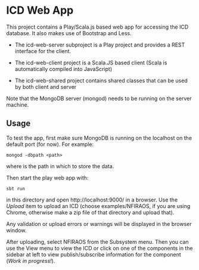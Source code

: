 ICD Web App
===========

This project contains a Play/Scala.js based web app for accessing the ICD database.
It also makes use of Bootstrap and Less.

* The icd-web-server subproject is a Play project and provides a REST interface for the client.

* The icd-web-client project is a Scala.JS based client (Scala is automatically compiled into JavaScript)

* The icd-web-shared project contains shared classes that can be used by both client and server

Note that the MongoDB server (mongod) needs to be running on the server machine.

Usage
-----

To test the app, first make sure MongoDB is running on the localhost on the default port (for now).
For example:

    mongod -dbpath <path>

where <path> is the path in which to store the data.
 
Then start the play web app with:

    sbt run

in this directory and open http://localhost:9000/ in a browser.
Use the *Upload* item to upload an ICD (choose examples/NFIRAOS, if you are using Chrome, otherwise 
make a zip file of that directory and upload that).

Any validation or upload errors or warnings will be displayed in the browser window.

After uploading, select NFIRAOS from the Subsystem menu. Then you can use the View menu to view the ICD
or click on one of the components in the sidebar at left to view publish/subscribe information for the component
(*Work in progress!*).






